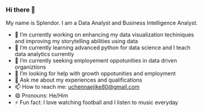 ### Hi there 👋
My name is Splendor. I am a Data Analyst and Business Intelligence Analyst.

- 🔭 I’m currently working on enhancing my data visualization techiniques and improving my storytelling abilities using data
- 🌱 I’m currently learning advanced python for data science and I teach data analytics currently
- 👯 I’m currently seeking employement oppotunities in data driven organiztions
- 🤔 I’m looking for help with growth oppotunities and employment
- 💬 Ask me about my experiences and qualifications
- 📫 How to reach me: uchennaejike80@gmail.com
- 😄 Pronouns: He/Him
- ⚡ Fun fact: I love watching football and I listen to music everyday
